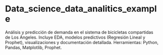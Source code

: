 # Data_science_data_analitics_example
Análisis y predicción de demanda en el sistema de bicicletas compartidas de Los Ángeles. Incluye EDA, modelos predictivos (Regresión Lineal y Prophet), visualizaciones y documentación detallada. Herramientas: Python, Pandas, Matplotlib, Prophet.
